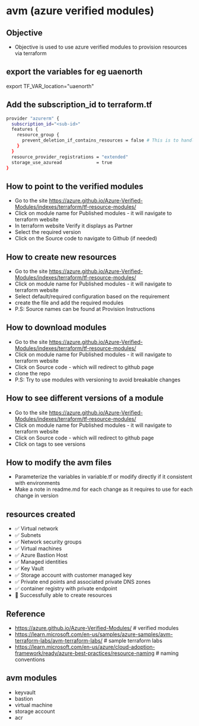 # avm (azure verified modules)

## Objective

- Objective is used to use azure verified modules to provision resources via terraform

## export the variables for eg uaenorth

export TF_VAR_location="uaenorth"

## Add the subscription_id to terraform.tf

```bash
provider "azurerm" {
  subscription_id="<sub-id>"
  features {
    resource_group {
      prevent_deletion_if_contains_resources = false # This is to handle MCAPS or other policy driven resource creation.
    }
  }
  resource_provider_registrations = "extended"
  storage_use_azuread             = true
}
```

## How to point to the verified modules

- Go to the site <https://azure.github.io/Azure-Verified-Modules/indexes/terraform/tf-resource-modules/>
- Click on module name for Published modules - it will navigate to terraform website
- In terraform  website Verify it displays as Partner
- Select the required version
- Click on the Source code to navigate to Github (if needed)

## How to create new resources

- Go to the site <https://azure.github.io/Azure-Verified-Modules/indexes/terraform/tf-resource-modules/>
- Click on module name for Published modules - it will navigate to terraform website
- Select default/required configuration based on the requirement
- create the file and add the required modules
- P.S: Source names can be found at Provision Instructions

## How to download modules

- Go to the site <https://azure.github.io/Azure-Verified-Modules/indexes/terraform/tf-resource-modules/>
- Click on module name for Published modules - it will navigate to terraform website
- Click on Source code - which will redirect to github page
- clone the repo
- P.S: Try to use modules with versioning to avoid breakable changes

## How to see different versions of a module

- Go to the site <https://azure.github.io/Azure-Verified-Modules/indexes/terraform/tf-resource-modules/>
- Click on module name for Published modules - it will navigate to terraform website
- Click on Source code - which will redirect to github page
- Click on tags to see versions
  
## How to modify the avm files

- Parameterize the variables in variable.tf or modify directly if it consistent with environments
- Make a note in readme.md for each change as it requires to use for each change in version

## resources created

- ✅ Virtual network
- ✅ Subnets
- ✅ Network security groups
- ✅ Virtual machines
- ✅ Azure Bastion Host
- ✅ Managed identities
- ✅ Key Vault
- ✅ Storage account with customer managed key
- ✅ Private end points and associated private DNS zones
- ✅ container registry with private endpoint
- 🚀 Successfully able to create resources

## Reference

- <https://azure.github.io/Azure-Verified-Modules/> # verified modules
- <https://learn.microsoft.com/en-us/samples/azure-samples/avm-terraform-labs/avm-terraform-labs/> # sample terraform labs
- <https://learn.microsoft.com/en-us/azure/cloud-adoption-framework/ready/azure-best-practices/resource-naming> # naming conventions

## avm modules

- keyvault
- bastion
- virtual machine
- storage account
- acr